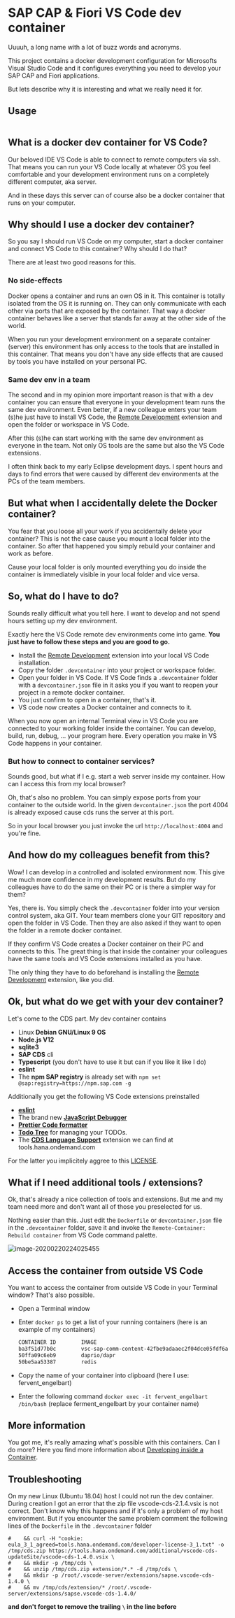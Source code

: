 # SAP CAP & Fiori VS Code dev container

Uuuuh, a long name with a lot of buzz words and acronyms.

This project contains a docker development configuration for Microsofts Visual Studio Code and it configures everything you need to develop your SAP CAP and Fiori applications.

But lets describe why it is interesting and what we really need it for.

## Usage

```shell

```

## What is a docker dev container for VS Code?

Our beloved IDE VS Code is able to connect to remote computers via ssh. That means you can run your VS Code locally at whatever OS you feel comfortable and your development environment runs on a completely different computer, aka server.

And in these days this server can of course also be a docker container that runs on your computer.

## Why should I use a docker dev container?

So you say I should run VS Code on my computer, start a docker container and connect VS Code to this container? Why should I do that?

There are at least two good reasons for this.

### No side-effects

Docker opens a container and runs an own OS in it. This container is totally isolated from the OS it is running on. They can only communicate with each other via ports that are exposed by the container. That way a docker container behaves like a server that stands far away at the other side of the world.

When you run your development environment on a separate container (server) this environment has only access to the tools that are installed in this container. That means you don't have any side effects that are caused by tools you have installed on your personal PC.

### Same dev env in a team

The second and in my opinion more important reason is that with a dev container you can ensure that everyone in your development team runs the same dev environment. Even better, if a new colleague enters your team (s)he just have to install VS Code, the [Remote Development](https://marketplace.visualstudio.com/items?itemName=ms-vscode-remote.vscode-remote-extensionpack) extension and open the folder or workspace in VS Code.

After this (s)he can start working with the same dev environment as everyone in the team. Not only OS tools are the same but also the VS Code extensions.

I often think back to my early Eclipse development days. I spent hours and days to find errors that were caused by different dev environments at the PCs of the team members.

## But what when I accidentally delete the Docker container?

You fear that you loose all your work if you accidentally delete your container? This is not the case cause you mount a local folder into the container. So after that happened you simply rebuild your container and work as before.

Cause your local folder is only mounted everything you do inside the container is immediately visible in your local folder and vice versa.

## So, what do I have to do?

Sounds really difficult what you tell here. I want to develop and not spend hours setting up my dev environment.

Exactly here the VS Code remote dev environments come into game. **You just have to follow these steps and you are good to go.**

- Install the [Remote Development](https://marketplace.visualstudio.com/items?itemName=ms-vscode-remote.vscode-remote-extensionpack) extension into your local VS Code installation.
- Copy the folder `.devcontainer` into your project or workspace folder.
- Open your folder in VS Code. If VS Code finds a `.devcontainer` folder with a `devcontainer.json` file in it asks you if you want to reopen your project in a remote docker container.
- You just confirm to open in a container, that's it.
- VS code now creates a Docker container and connects to it.

When you now open an internal Terminal view in VS Code you are connected to your working folder inside the container. You can develop, build, run, debug, ... your program here.
Every operation you make in VS Code happens in your container.

### But how to connect to container services?

Sounds good, but what if I e.g. start a web server inside my container. How can I access this from my local browser?

Oh, that's also no problem. You can simply expose ports from your container to the outside world. In the given `devcontainer.json` the port 4004 is already exposed cause cds runs the server at this port.

So in your local browser you just invoke the url `http://localhost:4004` and you're fine.

## And how do my colleagues benefit from this?

Wow! I can develop in a controlled and isolated environment now. This give me much more confidence in my development results. But do my colleagues have to do the same on their PC or is there a simpler way for them?

Yes, there is. You simply check the `.devcontainer` folder into your version control system, aka GIT. Your team members clone your GIT repository and open the folder in VS Code. Then they are also asked if they want to open the folder in a remote docker container.

If they confirm VS Code creates a Docker container on their PC and connects to this. The great thing is that inside the container your colleagues have the same tools and VS Code extensions installed as you have.

The only thing they have to do beforehand is installing the [Remote Development](https://marketplace.visualstudio.com/items?itemName=ms-vscode-remote.vscode-remote-extensionpack) extension, like you did.

## Ok, but what do we get with your dev container?

Let's come to the CDS part. My dev container contains

- Linux **Debian GNU/Linux 9 OS**
- **Node.js V12**
- **sqlite3**
- **SAP CDS** cli
- **Typescript** (you don't have to use it but can if you like it like I do)
- **eslint**
- The **npm SAP registry** is already set with `npm set @sap:registry=https://npm.sap.com -g`

Additionally you get the following VS Code extensions preinstalled

- **[eslint](https://marketplace.visualstudio.com/items?itemName=dbaeumer.vscode-eslint)**
- The brand new **[JavaScript Debugger](https://marketplace.visualstudio.com/items?itemName=ms-vscode.js-debug-nightly)**
- **[Prettier Code formatter](https://marketplace.visualstudio.com/items?itemName=esbenp.prettier-vscode)**
- **[Todo Tree](https://marketplace.visualstudio.com/items?itemName=Gruntfuggly.todo-tree)** for managing your TODOs.
- The **[CDS Language Support](https://tools.hana.ondemand.com/additional/vscode-cds-updateSite/vscode-cds-1.4.0.vsix)** extension we can find at tools.hana.ondemand.com

For the latter you implicitely aggree to this [LICENSE](https://tools.hana.ondemand.com//developer-license-3_1.txt).

## What if I need additional tools / extensions?

Ok, that's already a nice collection of tools and extensions. But me and my team need more and don't want all of those you preselected for us.

Nothing easier than this. Just edit the `Dockerfile`  or `devcontainer.json` file in the `.devcontainer` folder, save it and invoke the `Remote-Container: Rebuild container` from VS Code command palette.

![image-20200220224025455](images/rebuild-container.png)

## Access the container from outside VS Code

You want to access the container from outside VS Code in your Terminal window? That's also possible.

- Open a Terminal window
- Enter `docker ps` to get a list of your running containers (here is an example of my containers)

  ```bash
  CONTAINER ID        IMAGE                                                         COMMAND                  CREATED             STATUS              PORTS               NAMES
  ba3f51d77b0c        vsc-sap-comm-content-42fbe9adaaec2f04dce05fdf6aa373d0         "/bin/sh -c 'echo Co…"   2 days ago          Up 2 days                               fervent_engelbart
  50ffa09c6eb9        daprio/dapr                                                   "./placement"            3 days ago          Up 2 days                               dapr_placement_dapr-dev-container
  50be5aa53387        redis                                                         "docker-entrypoint.s…"   3 days ago          Up 2 days           6379/tcp            dapr_redis_dapr-dev-container
  ```
- Copy the name of your container into clipboard (here I use: fervent_engelbart)
- Enter the following command `docker exec -it fervent_engelbart /bin/bash` (replace ferment_engelbart by your container name)

## More information

You got me, it's really amazing what's possible with this containers. Can I do more?
Here you find more information about [Developing inside a Container](https://code.visualstudio.com/docs/remote/containers).

## Troubleshooting

On my new Linux (Ubuntu 18.04) host I could not run the dev container. During creation I got an error that the zip file vscode-cds-2.1.4.vsix is not correct. Don't know why this happens and if it's only a problem of my host environment. But if you encounter the same problem comment the following lines of the `Dockerfile` in the `.devcontainer` folder

```
#    && curl -H "cookie: eula_3_1_agreed=tools.hana.ondemand.com/developer-license-3_1.txt" -o /tmp/cds.zip https://tools.hana.ondemand.com/additional/vscode-cds-updateSite/vscode-cds-1.4.0.vsix \
#    && mkdir -p /tmp/cds \
#    && unzip /tmp/cds.zip extension/*.* -d /tmp/cds \
#    && mkdir -p /root/.vscode-server/extensions/sapse.vscode-cds-1.4.0 \
#    && mv /tmp/cds/extension/* /root/.vscode-server/extensions/sapse.vscode-cds-1.4.0/ 
```

__and don't forget to remove the trailing `\` in the line before__
